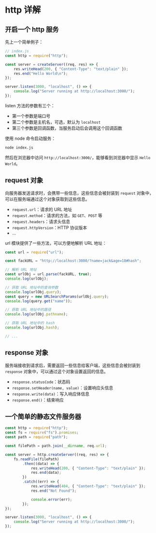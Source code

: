 # http 详解

## 开启一个 http 服务

先上一个简单例子：

```javascript
// index.js
const http = require("http");

const server = createServer((req, res) => {
    res.writeHead(200, { "Content-Type": "text/plain" });
    res.end("Hello World\n");
});

server.listen(3000, "localhost", () => {
    console.log("Server running at http://localhost:3000/");
});
```

listen 方法的参数有三个：

-   第一个参数是端口号
-   第二个参数是主机名，可选，默认为 `localhost`
-   第三个参数是回调函数，当服务启动后会调用这个回调函数

使用 node 命令启动服务：

```bash
node index.js
```

然后在浏览器中访问 `http://localhost:3000/`，能够看到浏览器中显示 `Hello World`。

## request 对象

向服务器发送请求时，会携带一些信息，这些信息会被封装到 `request` 对象中，可以在服务端通过这个对象获取到这些信息。

-   `request.url`：请求的 URL 地址
-   `request.method`：请求的方法，如 `GET`、`POST` 等
-   `request.headers`：请求头信息
-   `request.httpVersion`：HTTP 协议版本
-   ...

url 模块提供了一些方法，可以方便地解析 URL 地址：

```javascript
const url = require("url");

const fackURL = "http://localhost:3000/?name=jack&age=18#hash";

// 解析 URL 地址
const urlObj = url.parse(fackURL, true);
console.log(urlObj);

// 获取 URL 地址中的查询参数
console.log(urlObj.query);
const query = new URLSearchParams(urlObj.query);
console.log(query.get("name"));

// 获取 URL 地址中的路径
console.log(urlObj.pathname);

// 获取 URL 地址中的 hash
console.log(urlObj.hash);

// ...
```

## response 对象

服务端接收到请求后，需要返回一些信息给客户端，这些信息会被封装到 `response` 对象中，可以通过这个对象设置返回的信息。

-   `response.statusCode`：状态码
-   `response.setHeader(name, value)`：设置响应头信息
-   `response.write(data)`：写入响应体信息
-   `response.end()`：结束响应

## 一个简单的静态文件服务器

```javascript
const http = require("http");
const fs = require("fs").promises;
const path = require("path");

const filePath = path.join(__dirname, req.url);

const server = http.createServer((req, res) => {
    fs.readFile(filePath)
        .then((data) => {
            res.writeHead(200, { "Content-Type": "text/plain" });
            res.end(data);
        })
        .catch((err) => {
            res.writeHead(404, { "Content-Type": "text/plain" });
            res.end("Not Found");

            console.error(err);
        });
});

server.listen(3000, "localhost", () => {
    console.log("Server running at http://localhost:3000/");
});
```

